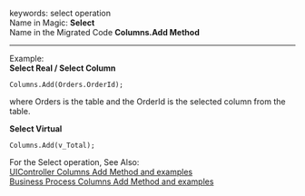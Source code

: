 ﻿keywords: select operation  
Name in Magic: **Select**  
Name in the Migrated Code **Columns.Add Method**
***

Example:  
**Select Real / Select Column**
````
Columns.Add(Orders.OrderId);
````
where Orders is the table and the OrderId is the selected column from the table.  


**Select Virtual**
````
Columns.Add(v_Total);
````



For the Select operation, See Also:  
[UIController Columns Add Method and examples](/reference/html/P_Firefly_Box_UIController_Columns.htm)  
[Business Process Columns Add Method and examples](/reference/html/P_Firefly_Box_BusinessProcess_Columns.htm)